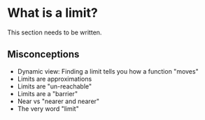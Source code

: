# What is a limit?

This section needs to be written.


## Misconceptions

* Dynamic view: Finding a limit tells you how a function "moves"
* Limits are approximations
* Limits are "un-reachable"
* Limits are a "barrier"
* Near vs "nearer and nearer"
* The very word "limit"
